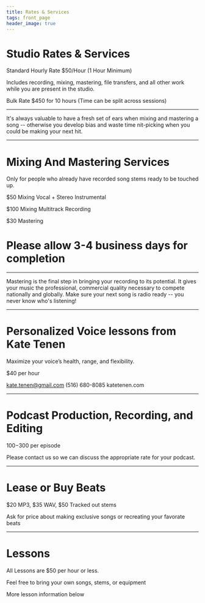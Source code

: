 ```yaml
---
title: Rates & Services
tags: front_page
header_image: true
---
```

# Studio Rates & Services

Standard Hourly Rate $50/Hour (1 Hour Minimum)

Includes recording, mixing, mastering, file transfers, and all other work while you are present in the studio.

Bulk Rate $450 for 10 hours (Time can be split across sessions)

- - -

It's always valuable to have a fresh set of ears when mixing and mastering a song -- otherwise you develop bias and waste time nit-picking when you could be making your next hit.

- - -

# Mixing And Mastering Services

Only for people who already have recorded song stems ready to be touched up.

$50 Mixing Vocal + Stereo Instrumental

$100 Mixing Multitrack Recording

$30 Mastering

# Please allow 3-4 business days for completion

- - -

Mastering is the final step in bringing your recording to its potential. It gives your music the professional, commercial quality necessary to compete nationally and globally. Make sure your next song is radio ready --  you never know who's listening!

- - -

# Personalized Voice lessons from Kate Tenen

Maximize your voice’s health, range, and  flexibility.

$40 per hour

kate.tenen@gmail.com
(516) 680-8085
katetenen.com

- - -

# Podcast Production, Recording, and Editing

$100-$300 per episode

Please contact us so we can discuss the appropriate rate for your podcast.

- - -

# Lease or Buy Beats

$20 MP3, $35 WAV, $50 Tracked out stems

Ask for price about making exclusive songs or recreating your favorate beats

- - -

# Lessons

All Lessons are $50 per hour or less.

Feel free to bring your own songs, stems, or equipment

More lesson information below
